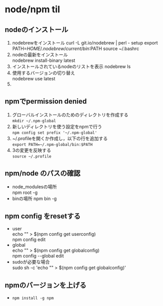 # node/npm til

## nodeのインストール  
  1. nodebrewをインストール
    curl -L git.io/nodebrew | perl - setup
    export PATH=$HOME/.nodebrew/current/bin:$PATH
    source ~/.bashrc
  1. nodeの最新をインストール  
    nodebrew install-binary latest
  1. インストールされているnodeのリストを表示
    nodebrew ls
  1. 使用するバージョンの切り替え  
    nodebrew use latest
  1. 

## npmでpermission denied
  1. グローバルインストールのためのディレクトリを作成する  
    `mkdir ~/.npm-global`
  1. 新しいディレクトリを使う設定をnpmで行う  
    `npm config set prefix '~/.npm-global'`
  1. ~/.profileを開くか作成し，以下の行を追加する  
    `export PATH=~/.npm-global/bin:$PATH`
  1. 3の変更を反映する  
    `source ~/.profile`

## npm/node のパスの確認
  - node_modulesの場所  
    npm root -g
  - binの場所
    npm bin -g

## npm config をresetする
  - user  
    echo "" > $(npm config get userconfig)  
    npm config edit
  - global  
    echo "" > $(npm config get globalconfig)  
    npm config --global edit  
  - sudoが必要な場合  
    sudo sh -c 'echo "" > $(npm config get globalconfig)'
    
## npmのバージョンを上げる
  - `npm install -g npm`
